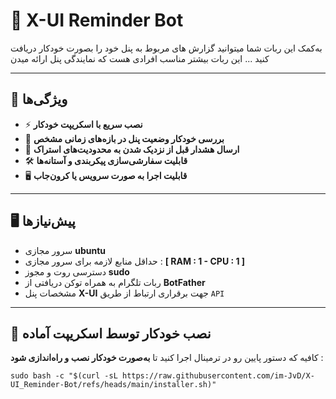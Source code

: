 # 🚀 X-UI Reminder Bot

به‌کمک این ربات شما میتوانید گزارش های مربوط به پنل‌ خود را بصورت خودکار دریافت کنید ...
این ربات بیشتر مناسب افرادی هست که نمایندگی پنل ارائه میدن

---


## 📌 ویژگی‌ها

- ⚡ **نصب سریع با اسکریپت خودکار**
- 🔄 **بررسی خودکار وضعیت پنل در بازه‌های زمانی مشخص**
- 📢 **ارسال هشدار قبل از نزدیک شدن به محدودیت‌های استراک**
- 🛠️ **قابلیت سفارشی‌سازی پیکربندی و آستانه‌ها**
- 🖥️ **قابلیت اجرا به صورت سرویس یا کرون‌جاب**

---


## 🖥️ پیش‌نیازها

- سرور مجازی **ubuntu**
- حداقل منابع لازمه برای سرور مجازی : **[ RAM : 1 - CPU : 1 ]**
- دسترسی روت و مجوز **sudo**
- ربات تلگرام به همراه توکن دریافتی از **BotFather**
- مشخصات پنل **X-UI** جهت برقراری ارتباط از طریق `API`

---



## 🔧 نصب خودکار توسط اسکریپت آماده

کافیه که دستور پایین رو در ترمینال اجرا کنید تا **به‌صورت خودکار نصب و راه‌اندازی شود** :

```
sudo bash -c "$(curl -sL https://raw.githubusercontent.com/im-JvD/X-UI_Reminder-Bot/refs/heads/main/installer.sh)"
```

